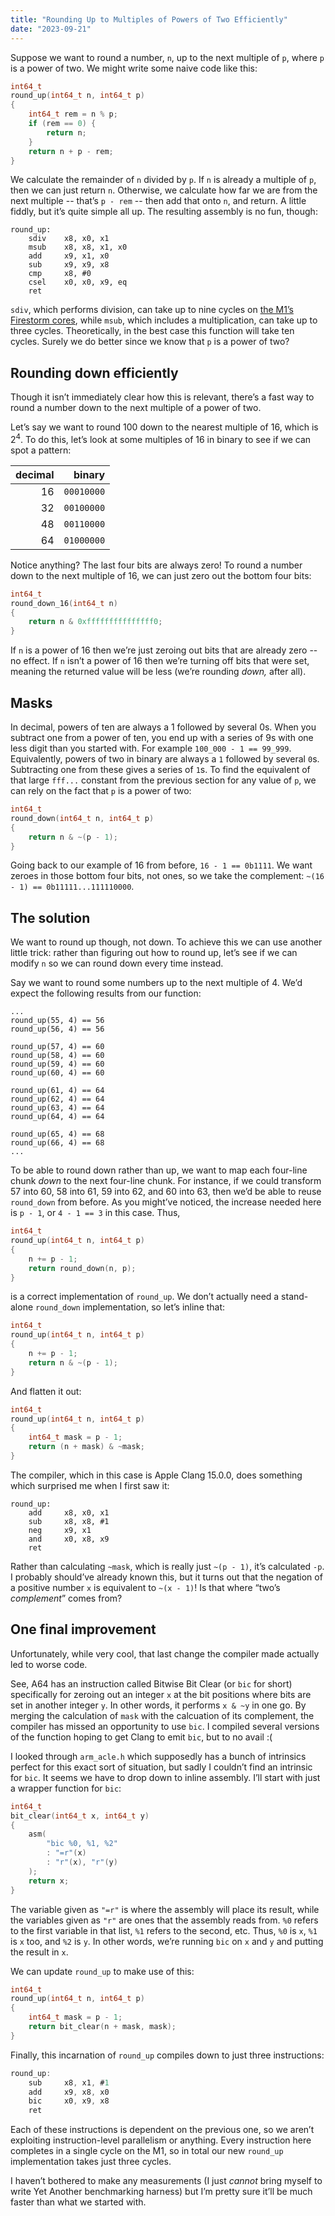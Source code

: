 ```yaml
---
title: "Rounding Up to Multiples of Powers of Two Efficiently"
date: "2023-09-21"
---
```


Suppose we want to round a number, `n`, up to the next multiple of `p`,
where `p` is a power of two.
We might write some naive code like this:

```c
int64_t
round_up(int64_t n, int64_t p)
{
	int64_t rem = n % p;
	if (rem == 0) {
		return n;
	}
	return n + p - rem;
}
```

We calculate the remainder of `n` divided by `p`.
If `n` is already a multiple of `p`, then we can just return `n`.
Otherwise, we calculate how far we are from the next multiple
-- that’s `p - rem` --
then add that onto `n`, and return.
A little fiddly, but it’s quite simple all up.
The resulting assembly is no fun, though:

```
round_up:
	sdiv    x8, x0, x1
	msub    x8, x8, x1, x0
	add     x9, x1, x0
	sub     x9, x9, x8
	cmp     x8, #0
	csel    x0, x0, x9, eq
	ret
```

`sdiv`, which performs division,
can take up to nine cycles on [the M1’s Firestorm cores][dougallj],
while `msub`, which includes a multiplication, can take up to three cycles.
Theoretically, in the best case this function will take ten cycles.
Surely we do better since we know that `p` is a power of two?

## Rounding down efficiently

Though it isn’t immediately clear how this is relevant,
there’s a fast way to round a number down to
the next multiple of a power of two.

Let’s say we want to round 100 down to the nearest multiple of 16,
which is 2<sup>4</sup>.
To do this, let’s look at some multiples of 16 in binary
to see if we can spot a pattern:

| decimal |     binary |
| ------: | ---------: |
|      16 | `00010000` |
|      32 | `00100000` |
|      48 | `00110000` |
|      64 | `01000000` |

Notice anything?
The last four bits are always zero!
To round a number down to the next multiple of 16,
we can just zero out the bottom four bits:

```c
int64_t
round_down_16(int64_t n)
{
	return n & 0xfffffffffffffff0;
}
```

If `n` is a power of 16 then
we’re just zeroing out bits that are already zero -- no effect.
If `n` isn’t a power of 16 then we’re turning off bits that were set,
meaning the returned value will be less (we’re rounding _down,_ after all).

## Masks

In decimal, powers of ten are always a 1 followed by several 0s.
When you subtract one from a power of ten, you end up with a series of 9s
with one less digit than you started with.
For example `100_000 - 1 == 99_999`.
Equivalently, powers of two in binary are always a `1` followed by several `0`s.
Subtracting one from these gives a series of `1`s.
To find the equivalent of that large `fff...` constant from the previous section
for any value of `p`, we can rely on the fact that `p` is a power of two:

```c
int64_t
round_down(int64_t n, int64_t p)
{
	return n & ~(p - 1);
}
```

Going back to our example of 16 from before, `16 - 1 == 0b1111`.
We want zeroes in those bottom four bits, not ones, so we take the complement:
`~(16 - 1) == 0b11111...111110000`.

## The solution

We want to round up though, not down.
To achieve this we can use another little trick:
rather than figuring out how to round up,
let’s see if we can modify `n` so we can round down every time instead.

Say we want to round some numbers up to the next multiple of 4.
We’d expect the following results from our function:

```
...
round_up(55, 4) == 56
round_up(56, 4) == 56

round_up(57, 4) == 60
round_up(58, 4) == 60
round_up(59, 4) == 60
round_up(60, 4) == 60

round_up(61, 4) == 64
round_up(62, 4) == 64
round_up(63, 4) == 64
round_up(64, 4) == 64

round_up(65, 4) == 68
round_up(66, 4) == 68
...
```

To be able to round down rather than up,
we want to map each four-line chunk _down_ to the next four-line chunk.
For instance, if we could transform
57 into 60, 58 into 61, 59 into 62, and 60 into 63,
then we’d be able to reuse `round_down` from before.
As you might’ve noticed, the increase needed here is `p - 1`,
or `4 - 1 == 3` in this case.
Thus,

```c
int64_t
round_up(int64_t n, int64_t p)
{
	n += p - 1;
	return round_down(n, p);
}
```

is a correct implementation of `round_up`.
We don’t actually need a stand-alone `round_down` implementation,
so let’s inline that:

```c
int64_t
round_up(int64_t n, int64_t p)
{
	n += p - 1;
	return n & ~(p - 1);
}
```

And flatten it out:

```c
int64_t
round_up(int64_t n, int64_t p)
{
	int64_t mask = p - 1;
	return (n + mask) & ~mask;
}
```

The compiler, which in this case is Apple Clang 15.0.0,
does something which surprised me when I first saw it:

```
round_up:
	add     x8, x0, x1
	sub     x8, x8, #1
	neg     x9, x1
	and     x0, x8, x9
	ret
```

Rather than calculating `~mask`, which is really just `~(p - 1)`,
it’s calculated `-p`.
I probably should’ve already known this,
but it turns out that the negation of a positive number `x`
is equivalent to `~(x - 1)`!
Is that where “two’s _complement_” comes from?

## One final improvement

Unfortunately, while very cool,
that last change the compiler made actually led to worse code.

See, A64 has an instruction called Bitwise Bit Clear (or `bic` for short)
specifically for zeroing out an integer `x`
at the bit positions where bits are set in another integer `y`.
In other words, it performs `x & ~y` in one go.
By merging the calculation of `mask` with the calcuation of its complement,
the compiler has missed an opportunity to use `bic`.
I compiled several versions of the function hoping to get Clang to emit `bic`,
but to no avail :(

I looked through `arm_acle.h` which supposedly has a bunch of intrinsics
perfect for this exact sort of situation,
but sadly I couldn’t find an intrinsic for `bic`.
It seems we have to drop down to inline assembly.
I’ll start with just a wrapper function for `bic`:

```c
int64_t
bit_clear(int64_t x, int64_t y)
{
	asm(
		"bic %0, %1, %2"
		: "=r"(x)
		: "r"(x), "r"(y)
	);
	return x;
}
```

The variable given as `"=r"` is where the assembly will place its result,
while the variables given as `"r"` are ones that the assembly reads from.
`%0` refers to the first variable in that list, `%1` refers to the second, etc.
Thus, `%0` is `x`, `%1` is `x` too, and `%2` is `y`.
In other words, we’re running `bic` on `x` and `y`
and putting the result in `x`.

We can update `round_up` to make use of this:

```c
int64_t
round_up(int64_t n, int64_t p)
{
	int64_t mask = p - 1;
	return bit_clear(n + mask, mask);
}
```

Finally, this incarnation of `round_up`
compiles down to just three instructions:

```c
round_up:
	sub     x8, x1, #1
	add     x9, x8, x0
	bic     x0, x9, x8
	ret
```

Each of these instructions is dependent on the previous one,
so we aren’t exploiting instruction-level parallelism or anything.
Every instruction here completes in a single cycle on the M1,
so in total our new `round_up` implementation takes just three cycles.

I haven’t bothered to make any measurements
(I just _cannot_ bring myself to write Yet Another benchmarking harness)
but I’m pretty sure it’ll be much faster than what we started with.

[dougallj]: https://dougallj.github.io/applecpu/firestorm.html
